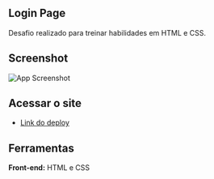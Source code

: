 ## Login Page
Desafio realizado para treinar habilidades em HTML e CSS.
## Screenshot
![App Screenshot](https://imgur.com/3fo3hV1.png)

## Acessar o site

- [Link do deploy](https://carlosnogueiraa.github.io/loginpage/)

## Ferramentas

**Front-end:** HTML e CSS
